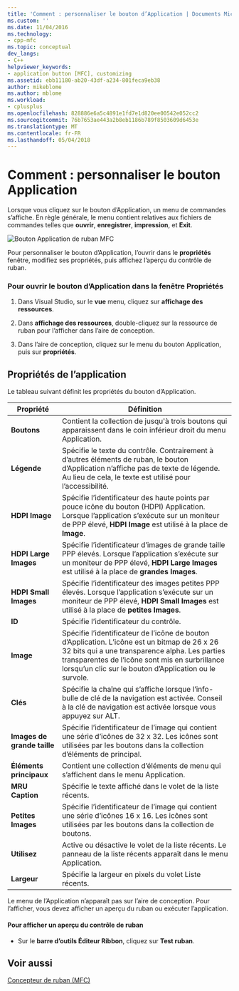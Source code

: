 ```yaml
---
title: 'Comment : personnaliser le bouton d’Application | Documents Microsoft'
ms.custom: ''
ms.date: 11/04/2016
ms.technology:
- cpp-mfc
ms.topic: conceptual
dev_langs:
- C++
helpviewer_keywords:
- application button [MFC], customizing
ms.assetid: ebb11180-ab20-43df-a234-801feca9eb38
author: mikeblome
ms.author: mblome
ms.workload:
- cplusplus
ms.openlocfilehash: 828886e6a5c4891e1fd7e1d820ee00542e052cc2
ms.sourcegitcommit: 76b7653ae443a2b8eb1186b789f8503609d6453e
ms.translationtype: MT
ms.contentlocale: fr-FR
ms.lasthandoff: 05/04/2018
---
```

# <a name="how-to-customize-the-application-button"></a>Comment : personnaliser le bouton Application
Lorsque vous cliquez sur le bouton d’Application, un menu de commandes s’affiche. En règle générale, le menu contient relatives aux fichiers de commandes telles que **ouvrir**, **enregistrer**, **impression**, et **Exit**.  
  
 ![Bouton Application de ruban MFC](../mfc/media/application_button.png "application_button")  
  
 Pour personnaliser le bouton d’Application, l’ouvrir dans le **propriétés** fenêtre, modifiez ses propriétés, puis affichez l’aperçu du contrôle de ruban.  
  
### <a name="to-open-the-application-button-in-the-properties-window"></a>Pour ouvrir le bouton d’Application dans la fenêtre Propriétés  
  
1.  Dans Visual Studio, sur le **vue** menu, cliquez sur **affichage des ressources**.  
  
2.  Dans **affichage des ressources**, double-cliquez sur la ressource de ruban pour l’afficher dans l’aire de conception.  
  
3.  Dans l’aire de conception, cliquez sur le menu du bouton Application, puis sur **propriétés**.  
  
## <a name="application-button-properties"></a>Propriétés de l’application  
 Le tableau suivant définit les propriétés du bouton d’Application.  
  
|Propriété|Définition|  
|--------------|----------------|  
|**Boutons**|Contient la collection de jusqu'à trois boutons qui apparaissent dans le coin inférieur droit du menu Application.|  
|**Légende**|Spécifie le texte du contrôle. Contrairement à d’autres éléments de ruban, le bouton d’Application n’affiche pas de texte de légende. Au lieu de cela, le texte est utilisé pour l’accessibilité.|  
|**HDPI Image**|Spécifie l’identificateur des haute points par pouce icône du bouton (HDPI) Application. Lorsque l’application s’exécute sur un moniteur de PPP élevé, **HDPI Image** est utilisé à la place de **Image**.|  
|**HDPI Large Images**|Spécifie l’identificateur d’images de grande taille PPP élevés. Lorsque l’application s’exécute sur un moniteur de PPP élevé, **HDPI Large Images** est utilisé à la place de **grandes Images**.|  
|**HDPI Small Images**|Spécifie l’identificateur des images petites PPP élevés. Lorsque l’application s’exécute sur un moniteur de PPP élevé, **HDPI Small Images** est utilisé à la place de **petites Images**.|  
|**ID**|Spécifie l’identificateur du contrôle.|  
|**Image**|Spécifie l’identificateur de l’icône de bouton d’Application. L’icône est un bitmap de 26 x 26 32 bits qui a une transparence alpha. Les parties transparentes de l’icône sont mis en surbrillance lorsqu’un clic sur le bouton d’Application ou le survole.|  
|**Clés**|Spécifie la chaîne qui s’affiche lorsque l’info-bulle de clé de la navigation est activée. Conseil à la clé de navigation est activée lorsque vous appuyez sur ALT.|  
|**Images de grande taille**|Spécifie l’identificateur de l’image qui contient une série d’icônes de 32 x 32. Les icônes sont utilisées par les boutons dans la collection d’éléments de principal.|  
|**Éléments principaux**|Contient une collection d’éléments de menu qui s’affichent dans le menu Application.|  
|**MRU Caption**|Spécifie le texte affiché dans le volet de la liste récents.|  
|**Petites Images**|Spécifie l’identificateur de l’image qui contient une série d’icônes 16 x 16. Les icônes sont utilisées par les boutons dans la collection de boutons.|  
|**Utilisez**|Active ou désactive le volet de la liste récents. Le panneau de la liste récents apparaît dans le menu Application.|  
|**Largeur**|Spécifie la largeur en pixels du volet Liste récents.|  
  
 Le menu de l’Application n’apparaît pas sur l’aire de conception. Pour l’afficher, vous devez afficher un aperçu du ruban ou exécuter l’application.  
  
#### <a name="to-preview-the-ribbon-control"></a>Pour afficher un aperçu du contrôle de ruban  
  
-   Sur le **barre d’outils Éditeur Ribbon**, cliquez sur **Test ruban**.  
  
## <a name="see-also"></a>Voir aussi  
 [Concepteur de ruban (MFC)](../mfc/ribbon-designer-mfc.md)

